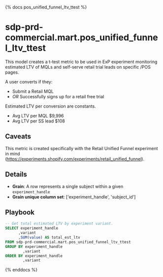 {% docs pos_unified_funnel_ltv_ttest %}
# sdp-prd-commercial.mart.pos_unified_funnel_ltv_ttest

This model creates a t-test metric to be used in ExP experiment monitoring estimated LTV of MQLs and self-serve retail trial leads on specific /POS pages. 

A user converts if they: 
* Submit a Retail MQL 
* *OR* Successfully signs up for a retail free trial

Estimated LTV per conversion are constants. 
* Avg LTV per MQL	$9,996
* Avg LTV per SS lead	$108

## Caveats

This metric is created specifically with the Retail Unified Funnel experiment in mind (https://experiments.shopify.com/experiments/retail_unified_funnel). 

## Details

* **Grain**: A row represents a single subject within a given `experiment_handle`
* **Grain unique column set**: ['experiment_handle', 'subject_id']

## Playbook

```sql
-- Get total estimated LTV by experiment variant.
SELECT experiment_handle
      ,variant
      ,SUM(value) AS total_est_ltv
FROM sdp-prd-commercial.mart.pos_unified_funnel_ltv_ttest
GROUP BY experiment_handle
        ,variant
ORDER BY experiment_handle
        ,variant
```

{% enddocs %}
